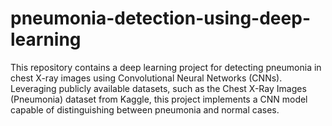 # pneumonia-detection-using-deep-learning
This repository contains a deep learning project for detecting pneumonia in chest X-ray images using Convolutional Neural Networks (CNNs). Leveraging publicly available datasets, such as the Chest X-Ray Images (Pneumonia) dataset from Kaggle, this project implements a CNN model capable of distinguishing between pneumonia and normal cases. 

